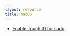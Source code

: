 ```yaml
---
layout: resource
title: macOS
---
```


- [Enable Touch ID for sudo](https://sixcolors.com/post/2020/11/quick-tip-enable-touch-id-for-sudo/)
